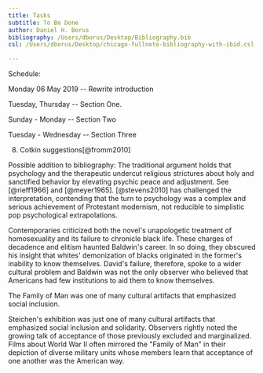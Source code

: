 ```yaml
---
title: Tasks
subtitle: To Be Done
author: Daniel H. Borus
bibliography: /Users/dborus/Desktop/Bibliography.bib
csl: /Users/dborus/Desktop/chicago-fullnote-bibliography-with-ibid.csl

---
```


Schedule:

Monday  06 May 2019 -- Rewrite introduction

Tuesday, Thursday -- Section One.

Sunday - Monday -- Section Two

Tuesday - Wednesday -- Section Three





8. Cotkin suggestions[@fromm2010]

Possible addition to bibliography: The traditional argument holds that psychology and the therapeutic undercut religious strictures about holy and sanctified behavior by elevating psychic peace and adjustment. See [@rieff1966] and [@meyer1965]. [@stevens2010] has challenged the interpretation, contending that the turn to psychology was a complex and serious achievement of Protestant modernism, not reducible to simplistic pop psychological extrapolations.

Contemporaries criticized both the novel's unapologetic treatment of homosexuality and its failure to chronicle black life. These charges of decadence and elitism haunted Baldwin's career. In so doing, they obscured his insight that whites' demonization of blacks originated in the former's inability to know themselves. David's failure, therefore, spoke to a wider cultural problem and Baldwin was not the only observer who believed that Americans had few institutions to aid them to know themselves.

The Family of Man was one of many cultural artifacts that emphasized social inclusion.

Steichen's exhibition was just one of many cultural artifacts that emphasized social inclusion and solidarity. Observers rightly noted the growing talk of acceptance of those previously excluded and marginalized. Films about World War II often mirrored the "Family of Man" in their depiction of diverse military units whose members learn that acceptance of one another was the American way.
